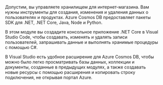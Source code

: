 Допустим, вы управляете хранилищем для интернет-магазина. Вам нужны инструменты для создания, изменения и удаления данных о пользователях и продуктах. Azure Cosmos DB предоставляет пакеты SDK для .NET, .NET Core, Java, Node и Python.

В этом модуле вы создадите консольное приложение .NET Core в Visual Studio Code, чтобы создавать, изменять и удалять записи пользователей, запрашивать данные и выполнять хранимые процедуры с помощью C#.

В Visual Studio есть удобное расширение для Azure Cosmos DB, чтобы можно было легко просматривать базы данных, коллекции и документы, созданные в предыдущих модулях, а также создавать новые ресурсы с помощью расширения и копировать строку подключения, не открывая портал Azure.
